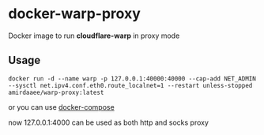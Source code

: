 # docker-warp-proxy

Docker image to run **cloudflare-warp** in proxy mode

## Usage

```
docker run -d --name warp -p 127.0.0.1:40000:40000 --cap-add NET_ADMIN --sysctl net.ipv4.conf.eth0.route_localnet=1 --restart unless-stopped amirdaaee/warp-proxy:latest
```
or you can use [docker-compose](https://github.com/amirdaaee/docker-warp-proxy/blob/master/docker-compose.yml)

now 127.0.0.1:4000 can be used as both http and socks proxy